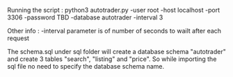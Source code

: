 Running the script : python3 autotrader.py -user root -host localhost -port 3306 -password TBD -database autotrader -interval 3

Other info : -interval parameter is of number of seconds to wailt after each request

The schema.sql under sql folder will create a database schema "autotrader" and create 3 tables "search", "listing" and "price". 
So while importing the sql file no need to specify the database schema name.
